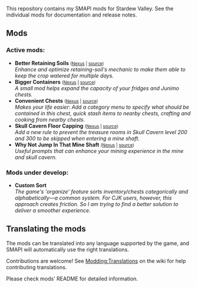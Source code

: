 ﻿This repository contains my SMAPI mods for Stardew Valley. See the individual mods for documentation and release notes.

## Mods
### Active mods:

* **Better Retaining Soils** <small>([Nexus](https://www.nexusmods.com/stardewvalley/mods/36007) | [source](BetterRetainingSoils))</small>  
  _Enhance and optimize retaining-soil's mechanic to make them able 
  to keep the crop watered for multiple days._
* **Bigger Containers** <small>([Nexus](https://www.nexusmods.com/stardewvalley/mods/32558) | [source](BiggerContainers))</small>  
  _A small mod helps expand the capacity of your fridges and Junimo 
  chests._
* **Convenient Chests** <small>([Nexus](https://www.nexusmods.com/stardewvalley/mods/32558) | [source](ConvenientChests))</small>  
  _Makes your life easier: Add a category menu to specify what should
  be contained in this chest, quick stash items to nearby chests,
  crafting and cooking from nearby chests._
* **Skull Cavern Floor Capping** <small>([Nexus](https://www.nexusmods.com/stardewvalley/mods/37452) | [source](SkullCavernFloorCapping))</small>  
  _Add a new rule to prevent the treasure rooms in Skull Cavern level 200 and 300 
  to be skipped when entering a mine shaft._
* **Why Not Jump In That Mine Shaft** <small>([Nexus](https://www.nexusmods.com/stardewvalley/mods/37452) | [source](WhyNotJumpInThatMineShaft))</small>  
  _Useful prompts that can enhance your mining experience in the mine and skull cavern._

### Mods under develop:

* **Custom Sort**  
  _The game's 'organize' feature sorts inventory/chests categorically
  and alphabetically—a common system. For CJK users, however, this
  approach creates friction. So I am trying to find a better solution
  to deliver a smoother experience._

## Translating the mods

The mods can be translated into any language supported by the game, and SMAPI will automatically
use the right translations.

Contributions are welcome! See [Modding:Translations](https://stardewvalleywiki.com/Modding:Translations)
on the wiki for help contributing translations.

Please check mods' README for detailed information.